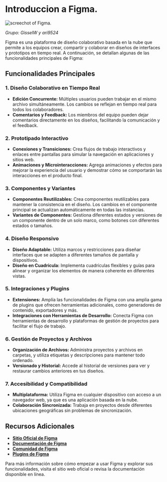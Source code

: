 # **Introduccion a Figma**.
![screechot of Figma.](https://th.bing.com/th/id/OIP.ClUU6IG6pqimFfeMEECvCQHaD0?rs=1&pid=ImgDetMain)

_Grupo: GisselW y ari9524_

Figma es una plataforma de diseño colaborativo basada en la nube que permite a los equipos crear, compartir y colaborar en diseños de interfaces y prototipos en tiempo real. A continuación, se detallan algunas de las funcionalidades principales de Figma:

## Funcionalidades Principales

### 1. **Diseño Colaborativo en Tiempo Real**
   - **Edición Concurrente:** Múltiples usuarios pueden trabajar en el mismo archivo simultáneamente. Los cambios se reflejan en tiempo real para todos los colaboradores.
   - **Comentarios y Feedback:** Los miembros del equipo pueden dejar comentarios directamente en los diseños, facilitando la comunicación y el feedback.

### 2. **Prototipado Interactivo**
   - **Conexiones y Transiciones:** Crea flujos de trabajo interactivos y enlaces entre pantallas para simular la navegación en aplicaciones y sitios web.
   - **Animaciones y Microinteracciones:** Agrega animaciones y efectos para mejorar la experiencia del usuario y demostrar cómo se comportarán las interacciones en el producto final.

### 3. **Componentes y Variantes**
   - **Componentes Reutilizables:** Crea componentes reutilizables para mantener la consistencia en el diseño. Los cambios en el componente principal se actualizan automáticamente en todas las instancias.
   - **Variantes de Componentes:** Gestiona diferentes estados y versiones de un componente dentro de un solo marco, como botones con diferentes estados o tamaños.

### 4. **Diseño Responsivo**
   - **Diseño Adaptable:** Utiliza marcos y restricciones para diseñar interfaces que se adapten a diferentes tamaños de pantalla y dispositivos.
   - **Diseño en Cuadrícula:** Implementa cuadrículas flexibles y guías para alinear y organizar los elementos de manera coherente en diferentes vistas.

### 5. **Integraciones y Plugins**
   - **Extensiones:** Amplía las funcionalidades de Figma con una amplia gama de plugins que ofrecen herramientas adicionales, como generadores de contenido, exportadores y más.
   - **Integraciones con Herramientas de Desarrollo:** Conecta Figma con herramientas de desarrollo y plataformas de gestión de proyectos para facilitar el flujo de trabajo.

### 6. **Gestión de Proyectos y Archivos**
   - **Organización de Archivos:** Administra proyectos y archivos en carpetas, y utiliza etiquetas y descripciones para mantener todo ordenado.
   - **Versionado y Historial:** Accede al historial de versiones para ver y restaurar cambios anteriores en tus diseños.

### 7. **Accesibilidad y Compatibilidad**
   - **Multiplataforma:** Utiliza Figma en cualquier dispositivo con acceso a un navegador web, ya que es una aplicación basada en la nube.
   - **Colaboración Sincronizada:** Trabaja en proyectos desde diferentes ubicaciones geográficas sin problemas de sincronización.

## Recursos Adicionales

- **[Sitio Oficial de Figma](https://www.figma.com/)**
- **[Documentación de Figma](https://help.figma.com/)**
- **[Comunidad de Figma](https://www.figma.com/community)**
- **[Plugins de Figma](https://www.figma.com/community/plugins)**

Para más información sobre cómo empezar a usar Figma y explorar sus funcionalidades, visita el sitio web oficial o revisa la documentación disponible en línea.
